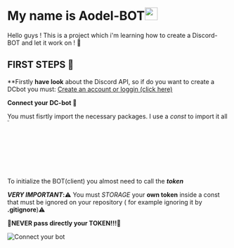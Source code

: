 # My name is Aodel-BOT<img src="https://github.com/TheDudeThatCode/TheDudeThatCode/blob/master/Assets/Hi.gif" width="29px">

Hello guys ! This is a project which i'm learning how to create a Discord-BOT and let it work on ! 🐺

## FIRST STEPS 📝

**Firstly **have look** about the Discord API, so if do you want to create a DCbot you must: [Create an account or loggin (click here)](https://discord.com/developers/docs/intro)

**Connect your DC-bot  🔌**

You must fisrtly import the necessary packages. I use a _const_ to import it all <img src="https://www.freeiconspng.com/uploads/pokeball-icon-1.png" width="350" 
 alt="PokeballFreeIcons" style="width: 3%;">
 
 To initialize the BOT(client) you almost need to call the **_token_**
 
 **_VERY IMPORTANT_:**⚠️ You must _STORAGE_ your **own token** inside a const that must be ignored on your repository ( for example ignoring it by **.gitignore**)⚠️
 
 **🚫NEVER pass directly your TOKEN!!!🚫**

![Connect your bot](https://i.postimg.cc/MZdKsGDq/To-Readme-Connect-DC-Bot.png)
